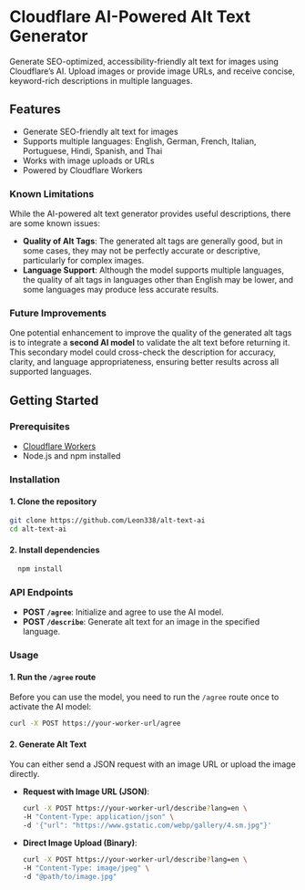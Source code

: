 # Cloudflare AI-Powered Alt Text Generator

Generate SEO-optimized, accessibility-friendly alt text for images using Cloudflare’s AI. Upload images or provide image URLs, and receive concise, keyword-rich descriptions in multiple languages.

## Features
- Generate SEO-friendly alt text for images
- Supports multiple languages: English, German, French, Italian, Portuguese, Hindi, Spanish, and Thai
- Works with image uploads or URLs
- Powered by Cloudflare Workers

### Known Limitations

While the AI-powered alt text generator provides useful descriptions, there are some known issues:
- **Quality of Alt Tags**: The generated alt tags are generally good, but in some cases, they may not be perfectly accurate or descriptive, particularly for complex images.
- **Language Support**: Although the model supports multiple languages, the quality of alt tags in languages other than English may be lower, and some languages may produce less accurate results.

### Future Improvements

One potential enhancement to improve the quality of the generated alt tags is to integrate a **second AI model** to validate the alt text before returning it. This secondary model could cross-check the description for accuracy, clarity, and language appropriateness, ensuring better results across all supported languages.


## Getting Started

### Prerequisites
- [Cloudflare Workers](https://workers.cloudflare.com/)
- Node.js and npm installed

### Installation
#### 1. Clone the repository
   ```bash
   git clone https://github.com/Leon338/alt-text-ai
   cd alt-text-ai
   ```
#### 2. Install dependencies
 ```bash
   npm install
   ```
### API Endpoints
- **POST `/agree`**: Initialize and agree to use the AI model.
- **POST `/describe`**: Generate alt text for an image in the specified language.
### Usage
#### 1. Run the `/agree` route
Before you can use the model, you need to run the `/agree` route once to activate the AI model:
```bash
curl -X POST https://your-worker-url/agree
```
#### 2. Generate Alt Text
You can either send a JSON request with an image URL or upload the image directly.

- **Request with Image URL (JSON)**:
   ```bash
   curl -X POST https://your-worker-url/describe?lang=en \
   -H "Content-Type: application/json" \
   -d '{"url": "https://www.gstatic.com/webp/gallery/4.sm.jpg"}'
   ```
- **Direct Image Upload (Binary)**:
   ```bash
   curl -X POST https://your-worker-url/describe?lang=en \
  -H "Content-Type: image/jpeg" \
  -d "@path/to/image.jpg"
   ```
   
